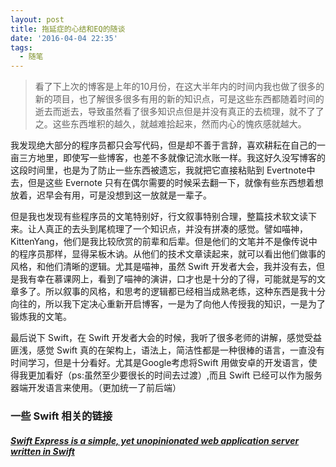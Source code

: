 ```yaml
---
layout: post
title: 拖延症的心结和EQ的随谈
date: '2016-04-04 22:35'
tags:
  - 随笔
---
```



> 看了下上次的博客是上年的10月份，在这大半年内的时间内我也做了很多的新的项目，也了解很多很多有用的新的知识点，可是这些东西都随着时间的逝去而逝去，导致虽然看了很多知识点但是并没有真正的去梳理，就不了了之。这些东西堆积的越久，就越难拾起来，然而内心的愧疚感就越大。
<!-- more -->

我发现绝大部分的程序员都只会写代码，但是却不善于言辞，喜欢耕耘在自己的一亩三方地里，即使写一些博客，也差不多就像记流水账一样。我这好久没写博客的这段时间里，也是为了防止一些东西被遗忘，我就把它直接粘贴到 Evertnote中去，但是这些 Evernote 只有在偶尔需要的时候采去翻一下，就像有些东西想着想放着，迟早会有用，可是没想到这一放就是一辈子。

但是我也发现有些程序员的文笔特别好，行文叙事特别合理，整篇技术软文读下来。让人真正的去头到尾梳理了一个知识点，并没有拼凑的感觉。譬如喵神，KittenYang，他们是我比较欣赏的前辈和后辈。但是他们的文笔并不是像传说中的程序员那样，显得呆板木讷。从他们的技术文章读起来，就可以看出他们做事的风格，和他们清晰的逻辑。尤其是喵神，虽然 Swift 开发者大会，我并没有去，但是我有幸在慕课网上，看到了喵神的演讲，口才也是十分的了得，可能就是写的文章多了。所以叙事的风格，和思考的逻辑都已经相当成熟老练，这种东西是我十分向往的，所以我下定决心重新开启博客，一是为了向他人传授我的知识，一是为了锻炼我的文笔。

最后说下 Swift，在 Swift 开发者大会的时候，我听了很多老师的讲解，感觉受益匪浅，感觉 Swift 真的在架构上，语法上，简洁性都是一种很棒的语言，一直没有时间学习，但是十分看好。尤其是Google考虑将Swift 用做安卓的开发语言，使得我更加看好（ps:虽然至少要很长的时间去过渡）,而且 Swift 已经可以作为服务器端开发语言来使用。（更加统一了前后端）

### 一些 Swift 相关的链接

 ##### [Swift Express is a simple, yet unopinionated web application server written in Swift][64dcbb53]

  [64dcbb53]: https://github.com/crossroadlabs/Express "swift web application"
  
